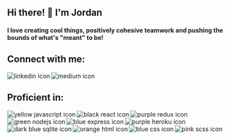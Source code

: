 ## Hi there! 👋 I'm Jordan
#### I love creating cool things, positively cohesive teamwork and pushing the bounds of what's "meant" to be!

## Connect with me:
[<img align="left" alt="linkedin icon" src="https://img.shields.io/badge/linkedin-%230077B5.svg?&style=for-the-badge&logo=linkedin&logoColor=white" />](https://www.linkedin.com/in/jordy1311/)
[<img align="left" alt="medium icon" src="https://img.shields.io/badge/Medium-12100E?style=for-the-badge&logo=medium&logoColor=white" />](https://medium.com/@jordy1311)

<br>

## Proficient in:
<img align="left" alt="yellow javascript icon" src="https://img.shields.io/badge/javascript-%23f7e018?style=for-the-badge&logo=javascript&logoColor=black" />
<img align="left" alt="black react icon" src="https://img.shields.io/badge/react%20-%2320232a.svg?&style=for-the-badge&logo=react&logoColor=white" />
<img align="left" alt="purple redux icon" src="https://img.shields.io/badge/redux-%23764abc?style=for-the-badge&logo=redux&logoColor=white" />
<img align="left" alt="green nodejs icon" src="https://img.shields.io/badge/node.js%20-%2343853D.svg?&style=for-the-badge&logo=node.js&logoColor=white" />
<img align="left" alt="blue express icon" src="https://img.shields.io/badge/express-%232062af?style=for-the-badge&logo=express&logoColor=white" />
<img align="left" alt="purple heroku icon" src="https://img.shields.io/badge/Heroku-430098?style=for-the-badge&logo=heroku&logoColor=white" />
<img align="left" alt="dark blue sqlite icon" src="https://img.shields.io/badge/SQLite-07405E?style=for-the-badge&logo=sqlite&logoColor=white" />
<img align="left" alt="orange html icon" src="https://img.shields.io/badge/HTML-%23e34f26?style=for-the-badge&logo=html5&logoColor=white" />
<img align="left" alt="blue css icon" src="https://img.shields.io/badge/CSS-%232062af?style=for-the-badge&logo=css3&logoColor=white" />
<img align="left" alt="pink scss icon" src="https://img.shields.io/badge/Sass-CC6699?style=for-the-badge&logo=sass&logoColor=white" />
